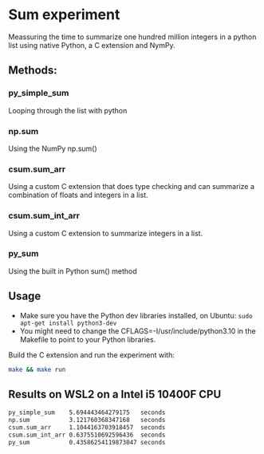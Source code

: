 # Sum experiment
Meassuring the time to summarize one hundred million integers in a python list using native Python, a C extension and NymPy.

## Methods:

### py_simple_sum
Looping through the list with python

### np.sum
Using the NumPy np.sum()

### csum.sum_arr
Using a custom C extension that does type checking and can summarize a combination of floats and integers in a list.

### csum.sum_int_arr
Using a custom C extension to summarize integers in a list.

### py_sum
Using the built in Python sum() method

## Usage

- Make sure you have the Python dev libraries installed, on Ubuntu: `sudo apt-get install python3-dev`
- You might need to change the CFLAGS=-I/usr/include/python3.10 in the Makefile to point to your Python libraries.

Build the C extension and run the experiment with:

```sh
make && make run
```

## Results on WSL2 on a Intel i5 10400F CPU

```sh
py_simple_sum    5.694443464279175   seconds
np.sum           3.121760368347168   seconds
csum.sum_arr     1.1044163703918457  seconds
csum.sum_int_arr 0.6375510692596436  seconds
py_sum           0.43586254119873047 seconds
```

